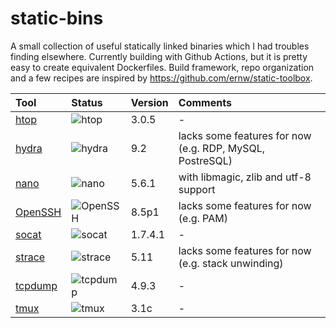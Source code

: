 # static-bins

A small collection of useful statically linked binaries which I had troubles finding elsewhere.
Currently building with Github Actions, but it is pretty easy to create equivalent Dockerfiles.
Build framework, repo organization and a few recipes are inspired by https://github.com/ernw/static-toolbox.

| Tool | Status | Version | Comments |
| :--- | :----- | :------ | :------- |
| [htop](https://github.com/heart-render/static-bins/actions/workflows/build-htop.yml) | ![htop](https://github.com/heart-render/static-bins/actions/workflows/build-htop.yml/badge.svg?branch=master) | 3.0.5 | - |
| [hydra](https://github.com/heart-render/static-bins/actions/workflows/build-hydra.yml) | ![hydra](https://github.com/heart-render/static-bins/actions/workflows/build-hydra.yml/badge.svg?branch=master) | 9.2 | lacks some features for now (e.g. RDP, MySQL, PostreSQL) |
| [nano](https://github.com/heart-render/static-bins/actions/workflows/build-nano.yml) | ![nano](https://github.com/heart-render/static-bins/actions/workflows/build-nano.yml/badge.svg?branch=master) | 5.6.1 | with libmagic, zlib and utf-8 support |
| [OpenSSH](https://github.com/heart-render/static-bins/actions/workflows/build-openssh.yml) | ![OpenSSH](https://github.com/heart-render/static-bins/actions/workflows/build-openssh.yml/badge.svg?branch=master) | 8.5p1 | lacks some features for now (e.g. PAM) |
| [socat](https://github.com/heart-render/static-bins/actions/workflows/build-socat.yml) | ![socat](https://github.com/heart-render/static-bins/actions/workflows/build-socat.yml/badge.svg?branch=master) | 1.7.4.1 | - |
| [strace](https://github.com/heart-render/static-bins/actions/workflows/build-strace.yml) | ![strace](https://github.com/heart-render/static-bins/actions/workflows/build-strace.yml/badge.svg?branch=master) | 5.11 | lacks some features for now (e.g. stack unwinding) |
| [tcpdump](https://github.com/heart-render/static-bins/actions/workflows/build-tcpdump.yml) | ![tcpdump](https://github.com/heart-render/static-bins/actions/workflows/build-tcpdump.yml/badge.svg?branch=master) | 4.9.3 | - |
| [tmux](https://github.com/heart-render/static-bins/actions/workflows/build-tmux.yml) | ![tmux](https://github.com/heart-render/static-bins/actions/workflows/build-tmux.yml/badge.svg?branch=master) | 3.1c | - |
